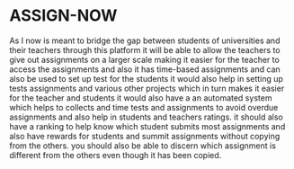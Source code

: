 # ASSIGN-NOW
As I now is meant to bridge the gap between students of universities and their teachers through this platform it will be able to allow the teachers to give out assignments on a larger scale making it easier for the teacher to access the assignments and also it has time-based assignments and can also be used to set up test for the students 
it would also help in setting up tests assignments and various other projects which in turn makes it easier for the teacher and students it would also have a an automated system which helps to collects and time tests and assignments to avoid overdue assignments and also help in students and teachers ratings.
it should also have a ranking to help know which student submits most assignments and also have rewards for students and summit assignments without copying from the others.
you should also be able to discern which assignment is different from the others even though it has been copied.

